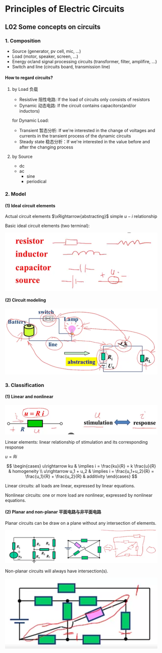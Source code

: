 # Principles of Electric Circuits

## L02 Some concepts on circuits

### 1. Composition

- Source (generator, pv cell, mic, ...)
- Load (motor, speaker, screen, ...)
- Energy or/and signal processing circuits (transformer, filter, amplifire, ...)
- Switch and line (circuits board, transmission line)

#### How to regard circuits?

1. by Load 负载

   - Resistive 阻性电路: If the load of circuits only consists of resistors
   - Dynamic 动态电路: If the circuit contains capacitors(and/or inductors)

   for Dynamic Load:

   - Transient 暂态分析: If we're interested in the change of voltages and currents in the transient process of the dynamic circuits
   - Steady state 稳态分析：If we're interested in the value before and after the changing process

2. by Source

    - dc
    - ac
      - sine
      - periodical

### 2. Model

#### (1) Ideal circuit elements

Actual circuit elements $\xRightarrow{abstracting}$ simple $u-i$ relationship

Basic ideal circuit elements (two terminal):

![picture 1](img/20230528092902.png)  

#### (2) Circuit modeling

![picture 2](img/20230528093052.png)  

### 3. Classification

#### (1) Linear and nonlinear

![picture 3](img/20230528093224.png)  

Linear elements: linear relationship of stimulation and its corresponding response

$u = Ri$

$$
\begin{cases}
u\rightarrow ku & \implies i = \frac{ku}{R} = k \frac{u}{R} & homogeneity \\
u\rightarrow u_1 + u_2 & \implies i = \frac{u_1+u_2}{R} = \frac{u_1}{R} + \frac{u_2}{R} & additivity 
\end{cases}
$$

Linear circuits: all loads are linear, expressed by linear equations.

Nonlinear circuits: one or more load are nonlinear, expressed by nonlinear equations.

#### (2) Planar and non-planar 平面电路与非平面电路

Planar circuits can be draw on a plane without any intersection of elements.

![picture 4](img/20230528094150.png)  

Non-planar circuits will always have intersection(s).

![picture 5](img/20230528094223.png)  
